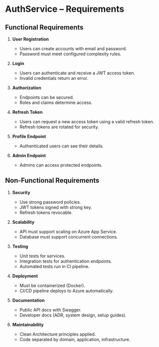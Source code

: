 
# AuthService – Requirements

## Functional Requirements
1. **User Registration**
   - Users can create accounts with email and password.
   - Password must meet configured complexity rules.

2. **Login**
   - Users can authenticate and receive a JWT access token.
   - Invalid credentials return an error.

3. **Authorization**
   - Endpoints can be secured.
   - Roles and claims determine access.

4. **Refresh Token**
   - Users can request a new access token using a valid refresh token.
   - Refresh tokens are rotated for security.

5. **Profile Endpoint**
   - Authenticated users can see their details.

6. **Admin Endpoint**
   - Admins can access protected endpoints.

## Non-Functional Requirements
1. **Security**
   - Use strong password policies.
   - JWT tokens signed with strong key.
   - Refresh tokens revocable.

2. **Scalability**
   - API must support scaling on Azure App Service.
   - Database must support concurrent connections.

3. **Testing**
   - Unit tests for services.
   - Integration tests for authentication endpoints.
   - Automated tests run in CI pipeline.

4. **Deployment**
   - Must be containerized (Docker).
   - CI/CD pipeline deploys to Azure automatically.

5. **Documentation**
   - Public API docs with Swagger.
   - Developer docs (ADR, system design, setup guides).

6. **Maintainability**
   - Clean Architecture principles applied.
   - Code separated by domain, application, infrastructure.
